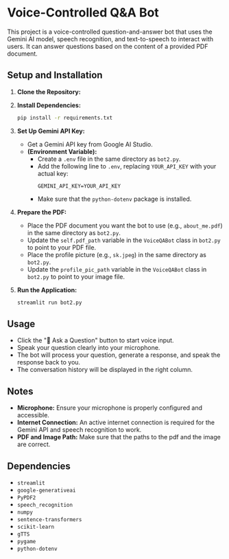 # Voice-Controlled Q&A Bot

This project is a voice-controlled question-and-answer bot that uses the Gemini AI model, speech recognition, and text-to-speech to interact with users. It can answer questions based on the content of a provided PDF document.

## Setup and Installation

1.  **Clone the Repository:**

2.  **Install Dependencies:**
    ```bash
    pip install -r requirements.txt
    ```

3.  **Set Up Gemini API Key:**
    *   Get a Gemini API key from Google AI Studio.
    *   **(Environment Variable):**
        *   Create a `.env` file in the same directory as `bot2.py`.
        *   Add the following line to `.env`, replacing `YOUR_API_KEY` with your actual key:
            ```
            GEMINI_API_KEY=YOUR_API_KEY
            ```
        *   Make sure that the `python-dotenv` package is installed.

4.  **Prepare the PDF:**
    *   Place the PDF document you want the bot to use (e.g., `about_me.pdf`) in the same directory as `bot2.py`.
    *   Update the `self.pdf_path` variable in the `VoiceQABot` class in `bot2.py` to point to your PDF file.
    *   Place the profile picture (e.g., `sk.jpeg`) in the same directory as `bot2.py`.
    *   Update the `profile_pic_path` variable in the `VoiceQABot` class in `bot2.py` to point to your image file.

5.  **Run the Application:**
    ```bash
    streamlit run bot2.py
    ```

## Usage

*   Click the "🎤 Ask a Question" button to start voice input.
*   Speak your question clearly into your microphone.
*   The bot will process your question, generate a response, and speak the response back to you.
*   The conversation history will be displayed in the right column.

## Notes

*   **Microphone:** Ensure your microphone is properly configured and accessible.
*   **Internet Connection:** An active internet connection is required for the Gemini API and speech recognition to work.
*   **PDF and Image Path:** Make sure that the paths to the pdf and the image are correct.

## Dependencies

*   `streamlit`
*   `google-generativeai`
*   `PyPDF2`
*   `speech_recognition`
*   `numpy`
*   `sentence-transformers`
*   `scikit-learn`
*   `gTTS`
*   `pygame`
* `python-dotenv` 


